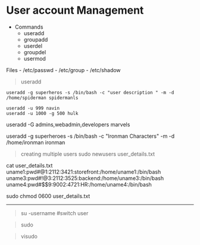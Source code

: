 # User account Management

* Commands
    - useradd
    - groupadd
    - userdel
    - groupdel
    - usermod


Files
    - /etc/passwd
    - /etc/group
    - /etc/shadow

> useradd

    useradd -g superheros -s /bin/bash -c "user description " -m -d /home/spiderman spidermanls

    useradd -u 999 navin
    useradd -u 1000 -g 500 hulk

useradd -G admins,webadmin,developers marvels

useradd -g superheroes -s /bin/bash -c "Ironman Characters" -m -d /home/ironman ironman

> creating multiple users
sudo newusers user_details.txt

cat user_details.txt
uname1:pwd#@1:2112:3421:storefront:/home/uname1:/bin/bash
uname3:pwd#!@3:2112:3525:backend:/home/uname3:/bin/bash
uname4:pwd#$$9:9002:4721:HR:/home/uname4:/bin/bash

sudo chmod 0600 user_details.txt

------------------------------------------------------

> su -username              #switch user

> sudo 

> visudo

